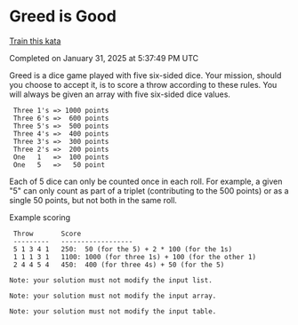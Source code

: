# Greed is Good

[Train this kata](https://www.codewars.com/kata/5270d0d18625160ada0000e4)

Completed on January 31, 2025 at 5:37:49 PM UTC

Greed is a dice game played with five six-sided dice. Your mission, should you choose to accept it, is to score a throw according to these rules. You will always be given an array with five six-sided dice values.

``` 
 Three 1's => 1000 points
 Three 6's =>  600 points
 Three 5's =>  500 points
 Three 4's =>  400 points
 Three 3's =>  300 points
 Three 2's =>  200 points
 One   1   =>  100 points
 One   5   =>   50 point
```

Each of 5 dice can only be counted once in each roll. For example, a given "5" can only count as part of a 
triplet (contributing to the 500 points) or as a single 50 points, but not both in the same roll.

Example scoring

```
 Throw       Score
 ---------   ------------------
 5 1 3 4 1   250:  50 (for the 5) + 2 * 100 (for the 1s)
 1 1 1 3 1   1100: 1000 (for three 1s) + 100 (for the other 1)
 2 4 4 5 4   450:  400 (for three 4s) + 50 (for the 5)
```

~~~if:python
Note: your solution must not modify the input list.
~~~
~~~if:coffeescript,csharp,java,javascript,kotlin,lua,php,ruby,typescript
Note: your solution must not modify the input array.
~~~
~~~if:lua
Note: your solution must not modify the input table.
~~~
